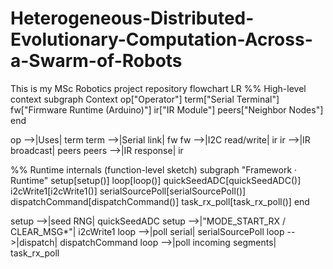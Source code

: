 # Heterogeneous-Distributed-Evolutionary-Computation-Across-a-Swarm-of-Robots
This is my MSc Robotics project repository
flowchart LR
  %% High-level context
  subgraph Context
    op["Operator"]
    term["Serial Terminal"]
    fw["Firmware Runtime (Arduino)"]
    ir["IR Module"]
    peers["Neighbor Nodes"]
  end

  op -->|Uses| term
  term -->|Serial link| fw
  fw -->|I2C read/write| ir
  ir -->|IR broadcast| peers
  peers -->|IR response| ir

  %% Runtime internals (function-level sketch)
  subgraph "Framework · Runtime"
    setup[setup()]
    loop[loop()]
    quickSeedADC[quickSeedADC()]
    i2cWrite1[i2cWrite1()]
    serialSourcePoll[serialSourcePoll()]
    dispatchCommand[dispatchCommand()]
    task_rx_poll[task_rx_poll()]
  end

  setup -->|seed RNG| quickSeedADC
  setup -->|"MODE_START_RX / CLEAR_MSG*"| i2cWrite1
  loop -->|poll serial| serialSourcePoll
  loop -->|dispatch| dispatchCommand
  loop -->|poll incoming segments| task_rx_poll
